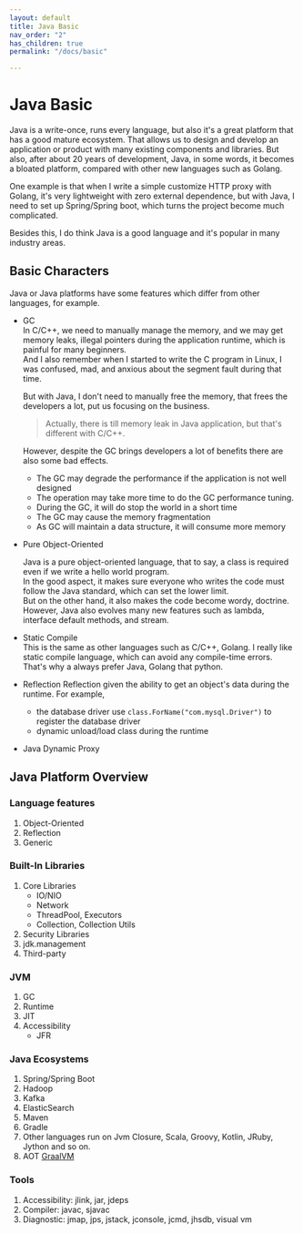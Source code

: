 ```yaml
---
layout: default
title: Java Basic
nav_order: "2"
has_children: true
permalink: "/docs/basic"

---
```

# Java Basic

Java is a write-once, runs every language, but also it's a great platform that has a good mature ecosystem. That allows us to design and develop an application or product with many existing components and libraries. But also, after about 20 years of development, Java, in some words, it becomes a bloated platform, compared with other new languages such as Golang.

One example is that when I write a simple customize HTTP proxy with Golang, it's very lightweight with zero external dependence, but with Java, I need to set up Spring/Spring boot, which turns the project become much complicated.

Besides this, I do think Java is a good language and it's popular in many industry areas.

## Basic Characters

Java or Java platforms have some features which differ from other languages, for example.

* GC  
  In C/C++, we need to manually manage the memory, and we may get memory leaks, illegal pointers during the application runtime, which is painful for many beginners.  
  And I also remember when I started to write the C program in Linux, I was confused, mad, and anxious about the segment fault during that time.

  But with Java, I don't need to manually free the memory, that frees the developers a lot, put us focusing on the business.

  > Actually, there is till memory leak in Java application, but that's different with C/C++.

  However, despite the GC brings developers a lot of benefits there are also some bad effects.
  * The GC may degrade the performance if the application is not well designed
  * The operation may take more time to do the GC performance tuning.
  * During the GC, it will do stop the world in a short time
  * The GC may cause the memory fragmentation
  * As GC will maintain a data structure, it will consume more memory
  
* Pure Object-Oriented

  Java is a pure object-oriented language, that to say, a class is required even if we write a hello world program.  
  In the good aspect, it makes sure everyone who writes the code must follow the Java standard, which can set the lower limit.  
  But on the other hand, it also makes the code become wordy, doctrine.  
  However, Java also evolves many new features such as lambda, interface default methods, and stream.
  
* Static Compile  
  This is the same as other languages such as C/C++, Golang. I really like static compile language, which can avoid any compile-time errors. That's why a always prefer Java, Golang that python.
  
* Reflection
  Reflection given the ability to get an object's data during the runtime. 
  For example, 

  * the database driver use `class.ForName("com.mysql.Driver")` to register the database driver
  * dynamic unload/load class during the runtime

* Java Dynamic Proxy
  

## Java Platform Overview

### Language features

1. Object-Oriented
2. Reflection
3. Generic

### Built-In Libraries

1. Core Libraries
   * IO/NIO
   * Network
   * ThreadPool, Executors
   * Collection, Collection Utils
2. Security Libraries
3. jdk.management
4. Third-party

### JVM

1. GC
2. Runtime
3. JIT
4. Accessibility
   * JFR

### Java Ecosystems

1. Spring/Spring Boot
2. Hadoop
3. Kafka
4. ElasticSearch
5. Maven
6. Gradle
7. Other languages run on Jvm
    Closure, Scala, Groovy, Kotlin, JRuby, Jython and so on.
8. AOT
     [GraalVM](https://www.graalvm.org/)

### Tools

1. Accessibility: jlink, jar, jdeps
2. Compiler: javac, sjavac
3. Diagnostic: jmap, jps, jstack, jconsole, jcmd, jhsdb, visual vm